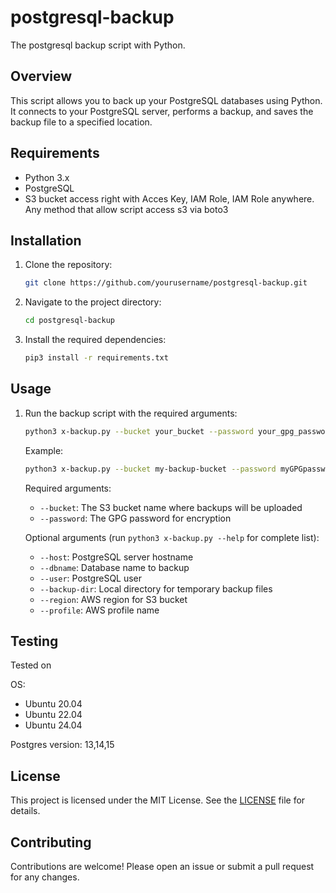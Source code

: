 # postgresql-backup

The postgresql backup script with Python.

## Overview

This script allows you to back up your PostgreSQL databases using Python. It connects to your PostgreSQL server, performs a backup, and saves the backup file to a specified location.

## Requirements

- Python 3.x
- PostgreSQL
- S3 bucket access right with Acces Key, IAM Role, IAM Role anywhere. Any method that allow script access s3 via boto3

## Installation

1. Clone the repository:
    ```sh
    git clone https://github.com/yourusername/postgresql-backup.git
    ```
2. Navigate to the project directory:
    ```sh
    cd postgresql-backup
    ```
3. Install the required dependencies:
    ```sh
    pip3 install -r requirements.txt
    ```

## Usage

1. Run the backup script with the required arguments:
    ```sh
    python3 x-backup.py --bucket your_bucket --password your_gpg_password [OPTIONS]
    ```

    Example:
    ```sh
    python3 x-backup.py --bucket my-backup-bucket --password myGPGpassword --host localhost --dbname mydatabase
    ```

    Required arguments:
    - `--bucket`: The S3 bucket name where backups will be uploaded
    - `--password`: The GPG password for encryption

    Optional arguments (run `python3 x-backup.py --help` for complete list):
    - `--host`: PostgreSQL server hostname
    - `--dbname`: Database name to backup
    - `--user`: PostgreSQL user
    - `--backup-dir`: Local directory for temporary backup files
    - `--region`: AWS region for S3 bucket
    - `--profile`: AWS profile name

## Testing

Tested on

OS:
- Ubuntu 20.04
- Ubuntu 22.04
- Ubuntu 24.04

Postgres version: 13,14,15

## License

This project is licensed under the MIT License. See the [LICENSE](LICENSE) file for details.

## Contributing

Contributions are welcome! Please open an issue or submit a pull request for any changes.
